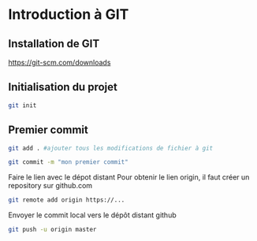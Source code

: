# Introduction à GIT

## Installation de GIT

https://git-scm.com/downloads

## Initialisation du projet

```bash
git init
```

## Premier commit

```bash
git add . #ajouter tous les modifications de fichier à git

git commit -m "mon premier commit"
```

Faire le lien avec le dépot distant
Pour obtenir le lien origin, il faut créer un repository sur github.com
```bash
git remote add origin https://...
```

Envoyer le commit local vers le dépôt distant github
```bash
git push -u origin master
```
